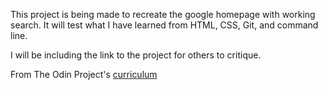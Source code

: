 This project is being made to recreate the google homepage with working search.
It will test what I have learned from HTML, CSS, Git, and command line.

I will be including the link to the project for others to critique.

From The Odin Project's [curriculum](http://www.theodinproject.com/courses/web-development-101/lessons/html-css)
